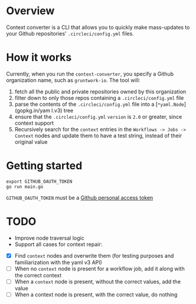 # Overview

Context converter is a CLI that allows you to quickly make mass-updates to your Github repositories' `.circleci/config.yml` files.

# How it works 

Currently, when you run the `context-converter`, you specify a Github organization name, such as `gruntwork-io`. The tool will: 

1. fetch all the public and private repositories owned by this organization 
1. filter down to only those repos containing a `.circleci/config.yml` file
2. parse the contents of the `.circleci/config.yml` file into a [`*yaml.Node`](gopkg.in/yam
l.v3) tree
1. ensure that the `.circleci/config.yml` `version` is `2.0` or greater, since context support 
1. Recursively search for the `context` entries in the `Workflows -> Jobs -> Context` nodes and update them to have a test string, instead of their original value

# Getting started 

```
export GITHUB_OAUTH_TOKEN
go run main.go
```

`GITHUB_OAUTH_TOKEN` must be a [Github personal access token](https://docs.github.com/en/free-pro-team@latest/github/authenticating-to-github/creating-a-personal-access-token)

# TODO

* Improve node traversal logic
* Support all cases for context repair: 
- [x] Find `context` nodes and overwrite them (for testing purposes and familiarization with the yaml v3 API)
- [ ] When no `context` node is present for a workflow job, add it along with the correct context
- [ ] When a `context` node is present, without the correct values, add the value
- [ ] When a context node is present, with the correct value, do nothing
